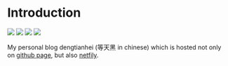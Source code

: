 # Introduction

<img src="https://img.shields.io/github/last-commit/Sunnycheey/Sunnycheey.github.io?style=for-the-badge" />
<img src="https://img.shields.io/github/commit-activity/m/Sunnycheey/Sunnycheey.github.io?style=for-the-badge" />
<img src="https://img.shields.io/badge/TOTAL%20POST-       5-blue?style=for-the-badge" />
<img src="https://img.shields.io/github/languages/code-size/Sunnycheey/Sunnycheey.github.io?style=for-the-badge" />

My personal blog dengtianhei (等天黑 in chinese) which is hosted not only on [github page]((www.sunnycheey.github.io)), but also [netfily](www.dengtianhei.netlify.com).
